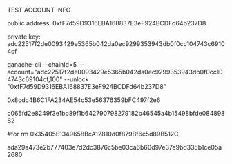 TEST ACCOUNT INFO

public address: 
0xfF7d59D9316EBA168837E3eF924BCDFd64b237D8

private key:
adc22517f2de0093429e5365b042da0ec9299353943db0f0cc104743c69104cf

ganache-cli --chainId=5 --account="adc22517f2de0093429e5365b042da0ec9299353943db0f0cc104743c69104cf,100" --unlock "0xfF7d59D9316EBA168837E3eF924BCDFd64b237D8"


0x8cdc4B6C1FA234AE54c53e56376359bFC497f2e6

c065fd2e8249f3e1bb89f1b642790798279182b46545a4b15498bfde08489882

#for rm
0x35405E1349658BcA12810d0f879Bf6c5d89B512C

ada29a473e2b777403e7d2dc3876c5be03ca6b60d97e37e9bd335b1ce05a2680
